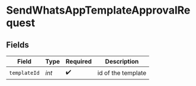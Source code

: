 # SendWhatsAppTemplateApprovalRequest


## Fields

| Field              | Type               | Required           | Description        |
| ------------------ | ------------------ | ------------------ | ------------------ |
| `templateId`       | *int*              | :heavy_check_mark: | id of the template |